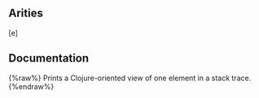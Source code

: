 ## Arities
[e]

## Documentation
{%raw%}
Prints a Clojure-oriented view of one element in a stack trace.
{%endraw%}
